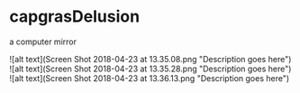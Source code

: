 # capgrasDelusion
a computer mirror

![alt text](Screen Shot 2018-04-23 at 13.35.08.png "Description goes here")
![alt text](Screen Shot 2018-04-23 at 13.35.28.png "Description goes here")
![alt text](Screen Shot 2018-04-23 at 13.36.13.png "Description goes here")
